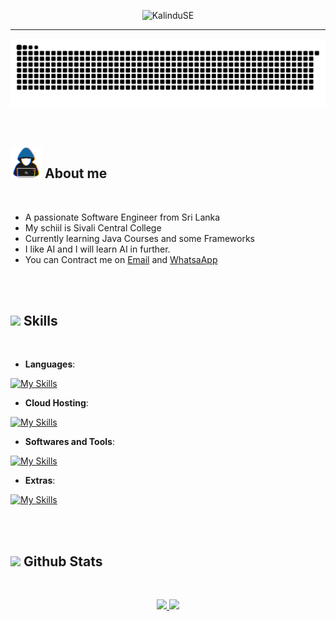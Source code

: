 
<p align = "center"> <img src="https://readme-typing-svg.demolab.com?font=Roboto&size=30&pause=500&color=F7F7F7&center=true&vCenter=true&random=false&width=435&lines=Hi%2C++I'm+Kalindu+Kethaka+%F0%9F%91%8B;Welcome+to+my+Profile" alt="KalinduSE" /></a> </p> <!--- snake -->

---

<p align = "center">
	<img src = "https://github.com/7oSkaaa/7oSkaaa/blob/output/github-contribution-grid-snake.svg?" alt = "Snake Game"/>
</p>

<br>

## <picture><img src = "https://github.com/0xAbdulKhalid/0xAbdulKhalid/raw/main/assets/mdImages/about_me.gif" width = 50px></picture> **About me**

<br>

- A passionate Software Engineer from Sri Lanka
- My schiil is Sivali Central College
- Currently learning Java Courses and some Frameworks
- I like AI and I will learn AI in further.
- You can Contract me on [Email](0101.Programming@gmail.com) and [WhatsaApp](https://wa.link/77tzn1)

<br><br>

## <img src="https://media2.giphy.com/media/QssGEmpkyEOhBCb7e1/giphy.gif?cid=ecf05e47a0n3gi1bfqntqmob8g9aid1oyj2wr3ds3mg700bl&rid=giphy.gif" width ="25"><b> Skills</b>
<br>

<p align="center">

- **Languages**:
    
[![My Skills](https://skillicons.dev/icons?i=java,cpp,c,css,js,html.php&theme=light)](https://skillicons.dev)    

- **Cloud Hosting**:

[![My Skills](https://skillicons.dev/icons?i=gcp,heroku&theme=light)](https://skillicons.dev)
    
- **Softwares and Tools**:

[![My Skills](https://skillicons.dev/icons?i=discord,git,github,idea,ai,ps,pr,visualstudio&theme=light)](https://skillicons.dev)

- **Extras**:

[![My Skills](https://skillicons.dev/icons?i=arduino,raspberrypi&theme=light)](https://skillicons.dev)

<br>
<br>
  
## <img src="https://media.giphy.com/media/iY8CRBdQXODJSCERIr/giphy.gif" width="35"><b> Github Stats </b>
<br>

<div align="center">

<a href="https://github.com/0xabdulkhalid/">  <img height="180em" src="https://github-readme-stats-eight-theta.vercel.app/api?username=KalinduSE&show_icons=true&theme=algolia&include_all_commits=true&count_private=true"/>
  <img height="180em" src="https://github-readme-stats-eight-theta.vercel.app/api/top-langs/?username=KalinduSE&layout=compact&langs_count=8&theme=algolia"/>
</a>
</div>


</p>

